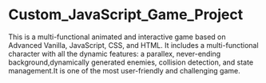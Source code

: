 # Custom_JavaScript_Game_Project
This is a multi-functional animated and interactive game based on Advanced Vanilla, JavaScript, CSS, and HTML. It includes a multi-functional character with all the dynamic features: a parallex, never-ending background,dynamically generated enemies, collision detection, and state management.It is one of the most user-friendly and challenging game.
